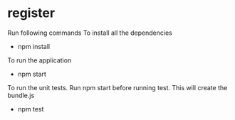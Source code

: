 # register

Run following commands
To install all the dependencies 
- npm install

To run the application
- npm start

To run the unit tests. Run npm start before running test. This will create the bundle.js
- npm test
